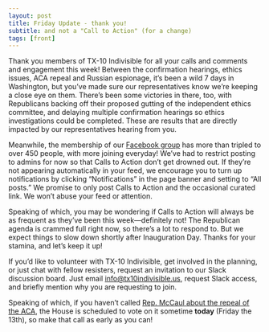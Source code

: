 ```yaml
---
layout: post
title: Friday Update - thank you!
subtitle: and not a "Call to Action" (for a change)
tags: [front]
---
```


Thank you members of TX-10 Indivisible for all your calls and comments
and engagement this week! Between the confirmation hearings, ethics
issues, ACA repeal and Russian espionage, it’s been a wild 7 days
in Washington, but you’ve made sure our representatives know we’re
keeping a close eye on them. There’s been some victories in there, too,
with Republicans backing off their proposed gutting of the independent
ethics committee, and delaying multiple confirmation hearings so ethics
investigations could be completed. These are results that are directly
impacted by our representatives hearing from you.

Meanwhile, the membership of our [Facebook
group](https://www.facebook.com/groups/381205945554014/) has more than
tripled to over 450 people, with more joining everyday! We’ve had to
restrict posting to admins for now so that Calls to Action don’t get
drowned out. If they’re not appearing automatically in your feed, we
encourage you to turn up notifications by clicking “Notifications”
in the page banner and setting to “All posts.” We promise to only
post Calls to Action and the occasional curated link. We won’t abuse
your feed or attention.

Speaking of which, you may be wondering if Calls to Action will always be
as frequent as they’ve been this week—definitely not! The Republican
agenda is crammed full right now, so there’s a lot to respond to. But
we expect things to slow down shortly after Inauguration Day. Thanks
for your stamina, and let’s keep it up!

If you’d like to volunteer with TX-10 Indivisible, get
involved in the planning, or just chat with fellow resisters,
request an invitation to our Slack discussion board. Just email
[info@tx10indivisible.us](mailto:info@tx10indivisible.us), request Slack
access, and briefly mention why you are requesting to join.

Speaking of which, if you haven’t called [Rep. McCaul about the repeal
of the ACA](/2017-01-13-article01), the House is scheduled to vote on it sometime **today**
(Friday the 13th), so make that call as early as you can!


